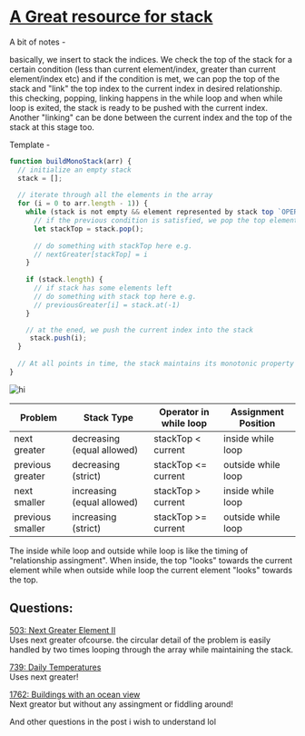 # [A Great resource for stack](https://leetcode.com/discuss/study-guide/2347639/A-comprehensive-guide-and-template-for-monotonic-stack-based-problems)

A bit of notes - 

basically, we insert to stack the indices. We check the top of the stack for a certain condition (less than current element/index, greater than current element/index etc) and if the condition is met, we can pop the top of the stack and "link" the top index to the current index in desired relationship. this checking, popping, linking happens in the while loop and when while loop is exited, the stack is ready to be pushed with the current index. Another "linking" can be done between the current index and the top of the stack at this stage too.

Template - 
```javascript
function buildMonoStack(arr) {
  // initialize an empty stack
  stack = [];
  
  // iterate through all the elements in the array
  for (i = 0 to arr.length - 1)) {
    while (stack is not empty && element represented by stack top `OPERATOR` arr[i]) {
      // if the previous condition is satisfied, we pop the top element
      let stackTop = stack.pop();
  
      // do something with stackTop here e.g.
      // nextGreater[stackTop] = i
    }
  
    if (stack.length) {
      // if stack has some elements left
      // do something with stack top here e.g.
      // previousGreater[i] = stack.at(-1)
    }

    // at the ened, we push the current index into the stack
     stack.push(i);
  }
  
  // At all points in time, the stack maintains its monotonic property
}
```

![hi](https://assets.leetcode.com/users/images/3b666e9c-4200-4245-bce8-7d7e81649f8f_1659039679.8631365.png)


| Problem          	| Stack Type                 	| Operator in while loop 	| Assignment Position 	|
|------------------	|----------------------------	|------------------------	|---------------------	|
| next greater     	| decreasing (equal allowed) 	| stackTop < current     	| inside while loop   	|
| previous greater 	| decreasing (strict)        	| stackTop <= current    	| outside while loop  	|
| next smaller     	| increasing (equal allowed) 	| stackTop > current     	| inside while loop   	|
| previous smaller 	| increasing (strict)        	| stackTop >= current    	| outside while loop  	|

The inside while loop and outside while loop is like the timing of "relationship assingment". When inside, the top "looks" towards the current element while when outside while loop the current element "looks" towards the top.

<a name="Questions"></a>
## Questions:

<a href="https://leetcode.com/problems/next-greater-element-ii/">503: Next Greater Element II</a>  
Uses next greater ofcourse. the circular detail of the problem is easily handled by two times looping through the array while maintaining the stack.
  
<a href="https://leetcode.com/problems/daily-temperatures/">739: Daily Temperatures</a>  
Uses next greater! 


<a href="https://leetcode.com/problems/buildings-with-an-ocean-view/">1762: Buildings with an ocean view</a>  
Next greator but without any assingment or fiddling around!

And other questions in the post i wish to understand lol